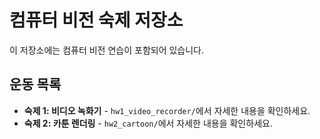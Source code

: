 # 컴퓨터 비전 숙제 저장소

이 저장소에는 컴퓨터 비전 연습이 포함되어 있습니다.

## 운동 목록
- **숙제 1: 비디오 녹화기** - `hw1_video_recorder/`에서 자세한 내용을 확인하세요.
- **숙제 2: 카툰 렌더링** - `hw2_cartoon/`에서 자세한 내용을 확인하세요.
